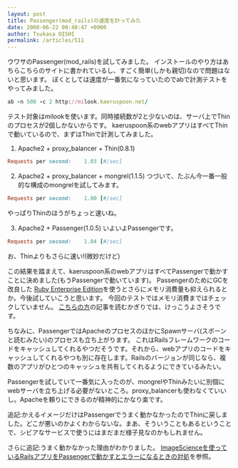 ```yaml
---
layout: post
title: Passenger(mod_rails)の速度を計ってみた
date: 2008-06-22 00:48:47 +0900
author: Tsukasa OISHI
permalink: /articles/511
---
```


ウワサのPassenger(mod\_rails)を試してみました。
インストールのやり方はあちらこちらのサイトに書かれているし、すごく簡単(しかも親切)なので問題はないと思います。
ぼくとしては速度が一番気になっていたのでabで計測テストをやってみました。

```ruby
ab -n 500 -c 2 http://milook.kaeruspoon.net/ 
```

テスト対象はmilookを使います。同時接続数が2と少ないのは、サーバ上でThinのプロセスが2個しかないからです。
kaeruspoon系のwebアプリはすべてThinで動いているので、まずはThinで計測してみました。

1. Apache2 + proxy\_balancer + Thin(0.8.1)

```ruby
Requests per second:    1.03 [#/sec]
```

2. Apache2 + proxy\_balancer + mongrel(1.1.5)
つづいて、たぶん今一番一般的な構成のmongrelを試してみます。

```ruby
Requests per second:    1.00 [#/sec]
```

やっぱりThinのほうがちょっと速いね。

3. Apache2 + Passenger(1.0.5)
いよいよPassengerです。

```ruby
Requests per second:    1.04 [#/sec]
```

お、Thinよりもさらに速い!(微妙だけど)

この結果を踏まえて、kaeruspoon系のwebアプリはすべてPassengerで動かすことに決めました(もうPassengerで動いています)。
PassengerのためにGCを改良した [Ruby Enterprise Edition](http://www.rubyenterpriseedition.com/)を使うとさらにメモリ消費量も抑えられるとか。今後試していこうと思います。
今回のテストではメモリ消費まではチェックしていません。 [こちらの方](http://brass.to/blog/mod_rails_memory.html)の記事を読むかぎりでは、けっこうよさそうです。

ちなみに、PassengerではApacheのプロセスのほかにSpawnサーバ(スポーンと読むみたい)のプロセスも立ち上がります。
これはRailsフレームワークのコードをキャッシュしてくれるやつだそうです。それから、webアプリのコードをキャッシュしてくれるやつも別に存在します。Railsのバージョンが同じなら、複数のアプリがひとつのキャッシュを共有してくれるようにできているみたい。

Passengerを試していて一番気に入ったのが、mongrelやThinみたいに別個にwebサーバを立ち上げる必要がないところ。proxy\_balancerも使わなくていいし。Apacheを頼りにできるのが精神的にかなり楽です。

追記:かえるイメージだけはPassengerでうまく動かなかったのでThinに戻しました。どこが悪いのかよくわからないな。まあ、そういうこともあるということで、シビアなサービスで使うにはまだまだ様子見なのかもしれません。

さらに追記:うまく動かなかった理由がわかりました。 [ImageScienceを使っているRailsアプリをPassengerで動かすとエラーになるときの対処](/articles/514)を参照。

